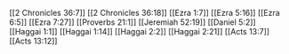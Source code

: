 [[2 Chronicles 36:7]]
[[2 Chronicles 36:18]]
[[Ezra 1:7]]
[[Ezra 5:16]]
[[Ezra 6:5]]
[[Ezra 7:27]]
[[Proverbs 21:1]]
[[Jeremiah 52:19]]
[[Daniel 5:2]]
[[Haggai 1:1]]
[[Haggai 1:14]]
[[Haggai 2:2]]
[[Haggai 2:21]]
[[Acts 13:7]]
[[Acts 13:12]]
